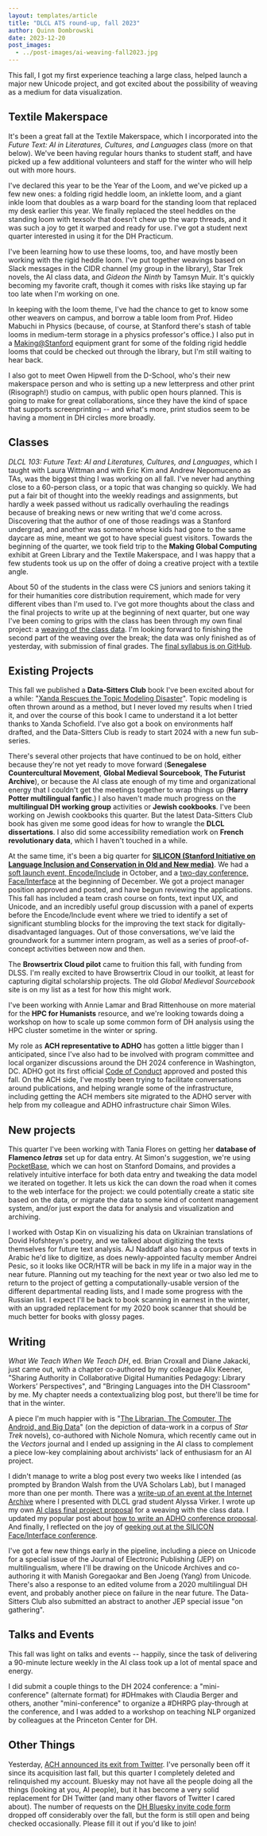 ```yaml
---
layout: templates/article
title: "DLCL ATS round-up, fall 2023"
author: Quinn Dombrowski
date: 2023-12-20
post_images:
  - ../post-images/ai-weaving-fall2023.jpg
---
```


This fall, I got my first experience teaching a large class, helped launch a major new Unicode project, and got excited about the possibility of weaving as a medium for data visualization.

## Textile Makerspace

It's been a great fall at the Textile Makerspace, which I incorporated into the _Future Text: AI in Literatures, Cultures, and Languages_ class (more on that below). We've been having regular hours thanks to student staff, and have picked up a few additional volunteers and staff for the winter who will help out with more hours.

I've declared this year to be the Year of the Loom, and we've picked up a few new ones: a folding rigid heddle loom, an inklette loom, and a giant inkle loom that doubles as a warp board for the standing loom that replaced my desk earlier this year. We finally replaced the steel heddles on the standing loom with texsolv that doesn't chew up the warp threads, and it was such a joy to get it warped and ready for use. I've got a student next quarter interested in using it for the DH Practicum.

I've been learning how to use these looms, too, and have mostly been working with the rigid heddle loom. I've put together weavings based on Slack messages in the CIDR channel (my group in the library), Star Trek novels, the AI class data, and _Gideon the Ninth_ by Tamsyn Muir. It's quickly becoming my favorite craft, though it comes with risks like staying up far too late when I'm working on one.

In keeping with the loom theme, I've had the chance to get to know some other weavers on campus, and borrow a table loom from Prof. Hideo Mabuchi in Physics (because, of course, at Stanford there's stash of table looms in medium-term storage in a physics professor's office.) I also put in a [Making@Stanford](https://making.stanford.edu/) equipment grant for some of the folding rigid heddle looms that could be checked out through the library, but I'm still waiting to hear back.

I also got to meet Owen Hipwell from the D-School, who's their new makerspace person and who is setting up a new letterpress and other print (Risograph!) studio on campus, with public open hours planned. This is going to make for great collaborations, since they have the kind of space that supports screenprinting -- and what's more, print studios seem to be having a moment in DH circles more broadly.

## Classes

_DLCL 103: Future Text: AI and Literatures, Cultures, and Languages_, which I taught with Laura Wittman and with Eric Kim and Andrew Nepomuceno as TAs, was the biggest thing I was working on all fall. I've never had anything close to a 60-person class, or a topic that was changing so quickly. We had put a fair bit of thought into the weekly readings and assignments, but hardly a week passed without us radically overhauling the readings because of breaking news or new writing that we'd come across. Discovering that the author of one of those readings was a Stanford undergrad, and another was someone whose kids had gone to the same daycare as mine, meant we got to have special guest visitors. Towards the beginning of the quarter, we took field trip to the **Making Global Computing** exhibit at Green Library and the Textile Makerspace, and I was happy that a few students took us up on the offer of doing a creative project with a textile angle.

About 50 of the students in the class were CS juniors and seniors taking it for their humanities core distribution requirement, which made for very different vibes than I'm used to. I've got more thoughts about the class and the final projects to write up at the beginning of next quarter, but one way I've been coming to grips with the class has been through my own final project: a [weaving of the class data](https://digitalhumanities.stanford.edu/ai-class-final-project-proposal/). I'm looking forward to finishing the second part of the weaving over the break; the data was only finished as of yesterday, with submission of final grades. The [final syllabus is on GitHub](https://github.com/quinnanya/future-text).

## Existing Projects

This fall we published a **Data-Sitters Club** book I've been excited about for a while: "[Xanda Rescues the Topic Modeling Disaster](https://datasittersclub.github.io/site/dsc20.html)". Topic modeling is often thrown around as a method, but I never loved my results when I tried it, and over the course of this book I came to understand it a lot better thanks to Xanda Schofield. I've also got a book on environments half drafted, and the Data-Sitters Club is ready to start 2024 with a new fun sub-series.

There's several other projects that have continued to be on hold, either because they're not yet ready to move forward (**Senegalese Countercultural Movement**, **Global Medieval Sourcebook**, **The Futurist Archive**), or because the AI class ate enough of my time and organizational energy that I couldn't get the meetings together to wrap things up (**Harry Potter multilingual fanfic**.) I also haven't made much progress on the **multilingual DH working group** activities or **Jewish cookbooks**. I've been working on Jewish cookbooks this quarter. But the latest Data-Sitters Club book has given me some good ideas for how to wrangle the **DLCL dissertations**. I also did some accessibility remediation work on **French revolutionary data**, which I haven't touched in a while.

At the same time, it's been a big quarter for **[SILICON (Stanford Initiative on Language Inclusion and Conservation in Old and New media)](https://silicon.stanford.edu/)**. We had a [soft launch event, Encode/Include](https://silicon.stanford.edu/encode-include.html) in October, and a [two-day conference, Face/Interface](https://digitalhumanities.stanford.edu/face-interface-2023/) at the beginning of December. We got a project manager position approved and posted, and have begun reviewing the applications. This fall has included a team crash course on fonts, text input UX, and Unicode, and an incredibly useful group discussion with a panel of experts before the Encode/Include event where we tried to identify a set of significant stumbling blocks for the improving the text stack for digitally-disadvantaged languages. Out of those conversations, we've laid the groundwork for a summer intern program, as well as a series of proof-of-concept activities between now and then.

The **Browsertrix Cloud pilot** came to fruition this fall, with funding from DLSS. I'm really excited to have Browsertrix Cloud in our toolkit, at least for capturing digital scholarship projects. The old _Global Medieval Sourcebook_ site is on my list as a test for how this might work.

I've been working with Annie Lamar and Brad Rittenhouse on more material for the **HPC for Humanists** resource, and we're looking towards doing a workshop on how to scale up some common form of DH analysis using the HPC cluster sometime in the winter or spring.

My role as **ACH representative to ADHO** has gotten a little bigger than I anticipated, since I've also had to be involved with program committee and local organizer discussions around the DH 2024 conference in Washington, DC. ADHO got its first official [Code of Conduct](https://adho.org/code-of-conduct/) approved and posted this fall. On the ACH side, I've mostly been trying to facilitate conversations around publications, and helping wrangle some of the infrastructure, including getting the ACH members site migrated to the ADHO server with help from my colleague and ADHO infrastructure chair Simon Wiles.

## New projects

This quarter I've been working with Tania Flores on getting her **database of Flamenco _letras_** set up for data entry. At Simon's suggestion, we're using [PocketBase](https://pocketbase.io/), which we can host on Stanford Domains, and provides a relatively intuitive interface for both data entry and tweaking the data model we iterated on together. It lets us kick the can down the road when it comes to the web interface for the project: we could potentially create a static site based on the data, or migrate the data to some kind of content management system, and/or just export the data for analysis and visualization and archiving.

I worked with Ostap Kin on visualizing his data on Ukrainian translations of Dovid Hofshteyn's poetry, and we talked about digitizing the texts themselves for future text analysis. AJ Naddaff also has a corpus of texts in Arabic he'd like to digitize, as does newly-appointed faculty member Andrei Pesic, so it looks like OCR/HTR will be back in my life in a major way in the near future. Planning out my teaching for the next year or two also led me to return to the project of getting a computationally-usable version of the different departmental reading lists, and I made some progress with the Russian list. I expect I'll be back to book scanning in earnest in the winter, with an upgraded replacement for my 2020 book scanner that should be much better for books with glossy pages.

## Writing

_What We Teach When We Teach DH_, ed. Brian Croxall and Diane Jakacki, just came out, with a chapter co-authored by my colleague Alix Keener, "Sharing Authority in Collaborative Digital Humanities Pedagogy: Library Workers’ Perspectives", and "Bringing Languages into the DH Classroom" by me. My chapter needs a contextualizing blog post, but there'll be time for that in the winter.

A piece I'm much happier with is "[The Librarian, The Computer, The Android, and Big Data](https://vector-bsfa.com/2023/12/02/the-librarian-the-computer-the-android-and-big-data/)" (on the depiction of data-work in a corpus of _Star Trek_ novels), co-authored with Nichole Nomura, which recently came out in the _Vectors_ journal and I ended up assigning in the AI class to complement a piece low-key complaining about archivists' lack of enthusiasm for an AI project.

I didn't manage to write a blog post every two weeks like I intended (as prompted by Brandon Walsh from the UVA Scholars Lab), but I managed more than one per month. There was a [write-up of an event at the Internet Archive](https://digitalhumanities.stanford.edu/ukrainian-memes-ai-at-ia/) where I presented with DLCL grad student Alyssa Virker. I wrote up my own [AI class final project proposal](https://digitalhumanities.stanford.edu/ai-class-final-project-proposal/) for a weaving with the class data. I updated my popular post about [how to write an ADHO conference proposal](https://digitalhumanities.stanford.edu/adho-dh-conference-proposal-2023/). And finally, I reflected on the joy of [geeking out at the SILICON Face/Interface conference](https://digitalhumanities.stanford.edu/face-interface-2023/).

I've got a few new things early in the pipeline, including a piece on Unicode for a special issue of the Journal of Electronic Publishing (JEP) on multilingualism, where I'll be drawing on the Unicode Archives and co-authoring it with Manish Goregaokar and Ben Joeng (Yang) from Unicode. There's also a response to an edited volume from a 2020 multilingual DH event, and probably another piece on failure in the near future. The Data-Sitters Club also submitted an abstract to another JEP special issue "on gathering".

## Talks and Events

This fall was light on talks and events -- happily, since the task of delivering a 90-minute lecture weekly in the AI class took up a lot of mental space and energy.

I did submit a couple things to the DH 2024 conference: a "mini-conference" (alternate format) for #DHmakes with Claudia Berger and others, another "mini-conference" to organize a #DHRPG play-through at the conference, and I was added to a workshop on teaching NLP organized by colleagues at the Princeton Center for DH.

## Other Things

Yesterday, [ACH announced its exit from Twitter](https://ach.org/blog/2023/12/19/ach-leaves-twitter-commits-to-contributing-to-better-dh-social-media-elsewhere/). I've personally been off it since its acquisition last fall, but this quarter I completely deleted and relinquished my account. Bluesky may not have all the people doing all the things (looking at you, AI people), but it has become a very solid replacement for DH Twitter (and many other flavors of Twitter I cared about). The number of requests on the [DH Bluesky invite code form](https://bit.ly/dh-bluesky) dropped off considerably over the fall, but the form is still open and being checked occasionally. Please fill it out if you'd like to join!
